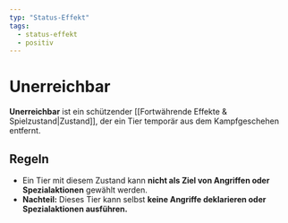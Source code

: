 ```yaml
---
typ: "Status-Effekt"
tags:
  - status-effekt
  - positiv
---
```


# Unerreichbar

**Unerreichbar** ist ein schützender [[Fortwährende Effekte & Spielzustand|Zustand]], der ein Tier temporär aus dem Kampfgeschehen entfernt.

## Regeln
- Ein Tier mit diesem Zustand kann **nicht als Ziel von Angriffen oder Spezialaktionen** gewählt werden.
- **Nachteil:** Dieses Tier kann selbst **keine Angriffe deklarieren oder Spezialaktionen ausführen.**